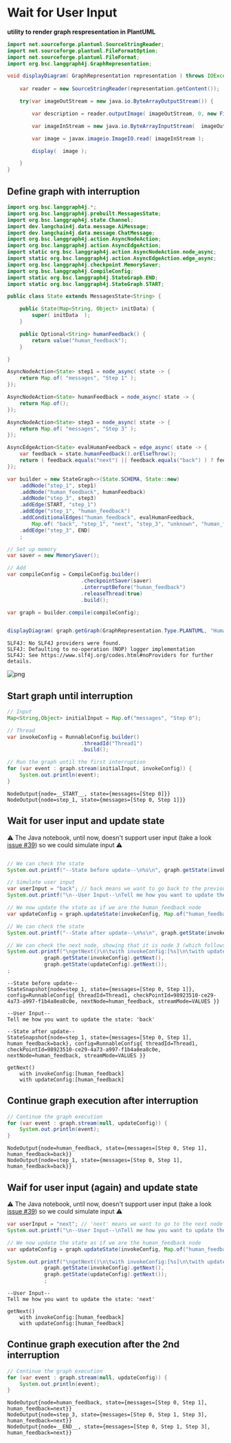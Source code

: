 # Wait for User Input

**utility to render graph respresentation in PlantUML**

```java
import net.sourceforge.plantuml.SourceStringReader;
import net.sourceforge.plantuml.FileFormatOption;
import net.sourceforge.plantuml.FileFormat;
import org.bsc.langgraph4j.GraphRepresentation;

void displayDiagram( GraphRepresentation representation ) throws IOException { 
    
    var reader = new SourceStringReader(representation.getContent());

    try(var imageOutStream = new java.io.ByteArrayOutputStream()) {

        var description = reader.outputImage( imageOutStream, 0, new FileFormatOption(FileFormat.PNG));

        var imageInStream = new java.io.ByteArrayInputStream(  imageOutStream.toByteArray() );

        var image = javax.imageio.ImageIO.read( imageInStream );

        display(  image );

    }
}

```

## Define graph with interruption


```java
import org.bsc.langgraph4j.*;
import org.bsc.langgraph4j.prebuilt.MessagesState;
import org.bsc.langgraph4j.state.Channel;
import dev.langchain4j.data.message.AiMessage;
import dev.langchain4j.data.message.ChatMessage;
import org.bsc.langgraph4j.action.AsyncNodeAction;
import org.bsc.langgraph4j.action.AsyncEdgeAction;
import static org.bsc.langgraph4j.action.AsyncNodeAction.node_async;
import static org.bsc.langgraph4j.action.AsyncEdgeAction.edge_async;
import org.bsc.langgraph4j.checkpoint.MemorySaver;
import org.bsc.langgraph4j.CompileConfig;
import static org.bsc.langgraph4j.StateGraph.END;
import static org.bsc.langgraph4j.StateGraph.START;

public class State extends MessagesState<String> {

    public State(Map<String, Object> initData) {
        super( initData  );
    }

    public Optional<String> humanFeedback() {
        return value("human_feedback");
    }

}

AsyncNodeAction<State> step1 = node_async( state -> {
    return Map.of( "messages", "Step 1" );
});

AsyncNodeAction<State> humanFeedback = node_async( state -> {
    return Map.of();
});

AsyncNodeAction<State> step3 = node_async( state -> {
    return Map.of( "messages", "Step 3" );
});

AsyncEdgeAction<State> evalHumanFeedback = edge_async( state -> {
    var feedback = state.humanFeedback().orElseThrow();
    return ( feedback.equals("next") || feedback.equals("back") ) ? feedback : "unknown";
});

var builder = new StateGraph<>(State.SCHEMA, State::new)
    .addNode("step_1", step1)
    .addNode("human_feedback", humanFeedback)
    .addNode("step_3", step3)
    .addEdge(START, "step_1")
    .addEdge("step_1", "human_feedback")
    .addConditionalEdges("human_feedback", evalHumanFeedback, 
        Map.of( "back", "step_1", "next", "step_3", "unknown", "human_feedback" ))
    .addEdge("step_3", END)
    ;

// Set up memory
var saver = new MemorySaver();

// Add
var compileConfig = CompileConfig.builder()
                        .checkpointSaver(saver)
                        .interruptBefore("human_feedback")
                        .releaseThread(true)
                        .build();

var graph = builder.compile(compileConfig);


displayDiagram( graph.getGraph(GraphRepresentation.Type.PLANTUML, "Human in the Loop", false) );

```

    SLF4J: No SLF4J providers were found.
    SLF4J: Defaulting to no-operation (NOP) logger implementation
    SLF4J: See https://www.slf4j.org/codes.html#noProviders for further details.



    
![png](wait-user-input_files/wait-user-input_7_1.png)
    


## Start graph until interruption


```java
// Input
Map<String,Object> initialInput = Map.of("messages", "Step 0");

// Thread
var invokeConfig = RunnableConfig.builder()
                        .threadId("Thread1")
                        .build();

// Run the graph until the first interruption
for (var event : graph.stream(initialInput, invokeConfig)) {
    System.out.println(event);
}

```

    NodeOutput{node=__START__, state={messages=[Step 0]}}
    NodeOutput{node=step_1, state={messages=[Step 0, Step 1]}}


## Wait for user input and update state

⚠️ The Java notebook, until now, doesn't support user input (take a look [issue #39](https://github.com/padreati/rapaio-jupyter-kernel/issues/39)) so we could simulate input ⚠️


```java

// We can check the state
System.out.printf("--State before update--\n%s\n", graph.getState(invokeConfig));

// Simulate user input
var userInput = "back"; // back means we want to go back to the previous node
System.out.printf("\n--User Input--\nTell me how you want to update the state: '%s'\n\n", userInput);

// We now update the state as if we are the human_feedback node
var updateConfig = graph.updateState(invokeConfig, Map.of("human_feedback", userInput), null);

// We can check the state
System.out.printf("--State after update--\n%s\n", graph.getState(invokeConfig) );

// We can check the next node, showing that it is node 3 (which follows human_feedback)
System.out.printf("\ngetNext()\n\twith invokeConfig:[%s]\n\twith updateConfig:[%s]\n", 
            graph.getState(invokeConfig).getNext(),  
            graph.getState(updateConfig).getNext());
;
```

    --State before update--
    StateSnapshot{node=step_1, state={messages=[Step 0, Step 1]}, config=RunnableConfig{ threadId=Thread1, checkPointId=98923510-ce29-4a73-a997-f1b4a8ea8c0e, nextNode=human_feedback, streamMode=VALUES }}
    
    --User Input--
    Tell me how you want to update the state: 'back'
    
    --State after update--
    StateSnapshot{node=step_1, state={messages=[Step 0, Step 1], human_feedback=back}, config=RunnableConfig{ threadId=Thread1, checkPointId=98923510-ce29-4a73-a997-f1b4a8ea8c0e, nextNode=human_feedback, streamMode=VALUES }}
    
    getNext()
    	with invokeConfig:[human_feedback]
    	with updateConfig:[human_feedback]


## Continue graph execution after interruption


```java
// Continue the graph execution
for (var event : graph.stream(null, updateConfig)) {
    System.out.println(event);
}
```

    NodeOutput{node=human_feedback, state={messages=[Step 0, Step 1], human_feedback=back}}
    NodeOutput{node=step_1, state={messages=[Step 0, Step 1], human_feedback=back}}


## Waif for user input (again) and update state

⚠️ The Java notebook, until now, doesn't support user input (take a look [issue #39](https://github.com/padreati/rapaio-jupyter-kernel/issues/39)) so we could simulate input ⚠️


```java
var userInput = "next"; // 'next' means we want to go to the next node
System.out.printf("\n--User Input--\nTell me how you want to update the state: '%s'\n", userInput);

// We now update the state as if we are the human_feedback node
var updateConfig = graph.updateState(invokeConfig, Map.of("human_feedback", userInput), null);

System.out.printf("\ngetNext()\n\twith invokeConfig:[%s]\n\twith updateConfig:[%s]\n", 
            graph.getState(invokeConfig).getNext(),  
            graph.getState(updateConfig).getNext());
            ;   

```

    
    --User Input--
    Tell me how you want to update the state: 'next'
    
    getNext()
    	with invokeConfig:[human_feedback]
    	with updateConfig:[human_feedback]


## Continue graph execution after the 2nd interruption


```java
// Continue the graph execution
for (var event : graph.stream(null, updateConfig)) {
    System.out.println(event);
}
```

    NodeOutput{node=human_feedback, state={messages=[Step 0, Step 1], human_feedback=next}}
    NodeOutput{node=step_3, state={messages=[Step 0, Step 1, Step 3], human_feedback=next}}
    NodeOutput{node=__END__, state={messages=[Step 0, Step 1, Step 3], human_feedback=next}}

